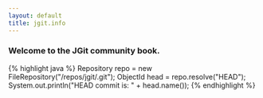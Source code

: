 ```yaml
---
layout: default
title: jgit.info
---
```


### Welcome to the JGit community book.

{% highlight java %}
Repository repo = new FileRepository("/repos/jgit/.git");
ObjectId head = repo.resolve("HEAD");
System.out.println("HEAD commit is: " + head.name());
{% endhighlight %}
